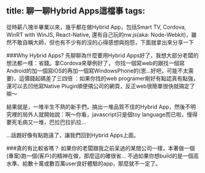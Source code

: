title: 聊一聊Hybrid Apps這檔事
tags:
---

從時薪八塊半畢業以來，幾乎都在做Hybrid App，包括Smart TV, Cordova, WinRT with WinJS, React-Native,  還有自己玩的nw.js(aka: Node-Webkit)，雖然不敢自稱大師，但也有不少有的沒的心得感想與抱怨，下面就拿出來分享一下

###Why Hybrid Apps?
先聊聊為什麼要用Hybrid Apps好了，我想大部分老闆的想法都一樣：省錢。拿Cordova來舉例好了，
你找一個寫web的跟找一個寫Android的加一個寫iOS的再加一個寫WindowsPhone的(恩...好吧，可能不太需要)，這價錢起碼差了三四倍
：如果你找的web programer剛好有點認真有點強，還可以去凹他寫Native Plugin順便搞公司的網頁，反正web很簡單很快就搞定了嘛～

結果就是，一堆半生不熟的新手們，搞出一堆品質不佳的Hybrid App，然後不明究裡的局外人就開始說：啊～你看，javascript只是個toy language而已啦，慢得要死毛病又一堆，巴拉巴拉扒拉...

...話題好像有點跑遠了，讓我們回到Hybrid Apps上面。

###真的有比較省嗎？
如果你的老闆跟我之前呆過的某間公司一樣，本著做一個(專案)跑一個(客戶)的精神在做，那麼這的確很省...
不過如果你想build的是一個高水準、給數十萬或數百萬user良好體驗的app，那麼就不一定了。
